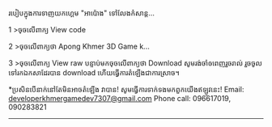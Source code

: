 របៀបក្នុងការទាញយកហ្គេម "អាប៉ោង" ទៅលែងកំសាន្ត...

1 >ចុចលើពាក្យ View code

2 >ចុចលើពាក្យថា Apong Khmer 3D Game k...

3 >ចុចលើពាក្យ View raw បន្ទាប់មកចុចលើពាក្យថា Download សូមរង់ចាំឲពេញរួចរាល់ រួចចូលទៅរកឯកសាដែរបាន download ហើយធ្វើការតំឡើងជាការស្រាច។

*ប្រសិនបើនាក់នៅតែមិនអាចតំឡើង វាបាន! សូមធ្វើការទាក់ទងមកពួកយើងឥឡូវនេះ! Email: developerkhmergamedev7307@gmail.com Phone call: 096617019, 090283821
_______________________________________________
